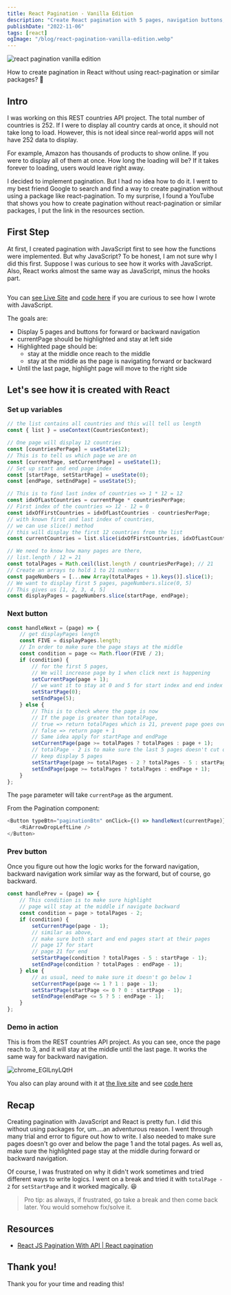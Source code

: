 ```yaml
---
title: React Pagination - Vanilla Edition
description: "Create React pagination with 5 pages, navigation buttons, current page highlight, and centered navigation. No external packages needed. Demo & code provided."
publishDate: "2022-11-06"
tags: [react]
ogImage: "/blog/react-pagination-vanilla-edition.webp"
---
```


![react pagination vanilla edition](/blog/react-pagination-vanilla-edition.webp)

How to create pagination in React without using react-pagination or similar packages? 🤔

## Intro

I was working on this REST countries API project. The total number of countries is 252. If I were to display all country cards at once, it should not take long to load. However, this is not ideal since real-world apps will not have 252 data to display.

For example, Amazon has thousands of products to show online. If you were to display all of them at once. How long the loading will be? If it takes forever to loading, users would leave right away.

I decided to implement pagination. But I had no idea how to do it. I went to my best friend Google to search and find a way to create pagination without using a package like react-pagination. To my surprise, I found a YouTube that shows you how to create pagination without react-pagination or similar packages, I put the link in the resources section.

## First Step

At first, I created pagination with JavaScript first to see how the functions were implemented. But why JavaScript? To be honest, I am not sure why I did this first. Suppose I was curious to see how it works with JavaScript. Also, React works almost the same way as JavaScript, minus the hooks part.

<img src="https://user-images.githubusercontent.com/35031228/179285865-d17c5340-1316-4301-9943-8b3d5a42af22.gif" alt="">

You can [see Live Site](https://victoriacheng15.github.io/pagination-changing-demo/) and [code here](https://github.com/victoriacheng15/pagination-changing-demo/blob/main/script.js) if you are curious to see how I wrote with JavaScript.

The goals are:

- Display 5 pages and buttons for forward or backward navigation
- currentPage should be highlighted and stay at left side
- Highlighted page should be:
  - stay at the middle once reach to the middle
  - stay at the middle as the page is navigating forward or backward
- Until the last page, highlight page will move to the right side

## Let's see how it is created with React

### Set up variables

```js
// the list contains all countries and this will tell us length
const { list } = useContext(CountriesContext);

// One page will display 12 countries
const [countriesPerPage] = useState(12);
// This is to tell us which page we are on
const [currentPage, setCurrentPage] = useState(1);
// Set up start and end page index
const [startPage, setStartPage] = useState(0);
const [endPage, setEndPage] = useState(5);

// This is to find last index of countries => 1 * 12 = 12
const idxOfLastCountries = currentPage * countriesPerPage;
// First index of the countries => 12 - 12 = 0
const idxOfFirstCountries = idxOfLastCountries - countriesPerPage;
// with known first and last index of countries,
// we can use slice() method
// this will display the first 12 countries from the list
const currentCountries = list.slice(idxOfFirstCountries, idxOfLastCountries);

// We need to know how many pages are there,
// list.length / 12 = 21
const totalPages = Math.ceil(list.length / countriesPerPage); // 21
// Create an arrays to hold 1 to 21 numbers
const pageNumbers = [...new Array(totalPages + 1).keys()].slice(1);
// We want to display first 5 pages, pageNumbers.slice(0, 5)
// This gives us [1, 2, 3, 4, 5]
const displayPages = pageNumbers.slice(startPage, endPage);
```

### Next button

```js
const handleNext = (page) => {
	// get displayPages length
	const FIVE = displayPages.length;
	// In order to make sure the page stays at the middle
	const condition = page <= Math.floor(FIVE / 2);
	if (condition) {
		// for the first 5 pages,
		// We will increase page by 1 when click next is happening
		setCurrentPage(page + 1);
		// we want it to stay at 0 and 5 for start index and end index
		setStartPage(0);
		setEndPage(5);
	} else {
		// This is to check where the page is now
		// If the page is greater than totalPage,
		// true => return totalPages which is 21, prevent page goes over
		// false => return page + 1
		// Same idea apply for startPage and endPage
		setCurrentPage(page >= totalPages ? totalPages : page + 1);
		// totalPage - 2 is to make sure the last 5 pages doesn't cut off and
		// keep display 5 pages
		setStartPage(page >= totalPages - 2 ? totalPages - 5 : startPage + 1);
		setEndPage(page >= totalPages ? totalPages : endPage + 1);
	}
};
```

The `page` parameter will take `currentPage` as the argument.

From the Pagination component:

```js
<Button typeBtn="paginationBtn" onClick={() => handleNext(currentPage)}>
	<RiArrowDropLeftLine />
</Button>
```

### Prev button

Once you figure out how the logic works for the forward navigation, backward navigation work similar way as the forward, but of course, go backward.

```js
const handlePrev = (page) => {
	// This condition is to make sure highlight
	// page will stay at the middle if navigate backward
	const condition = page > totalPages - 2;
	if (condition) {
		setCurrentPage(page - 1);
		// similar as above,
		// make sure both start and end pages start at their pages
		// page 17 for start
		// page 21 for end
		setStartPage(condition ? totalPages - 5 : startPage - 1);
		setEndPage(condition ? totalPages : endPage - 1);
	} else {
		// as usual, need to make sure it doesn't go below 1
		setCurrentPage(page <= 1 ? 1 : page - 1);
		setStartPage(startPage <= 0 ? 0 : startPage - 1);
		setEndPage(endPage <= 5 ? 5 : endPage - 1);
	}
};
```

### Demo in action

This is from the REST countries API project. As you can see, once the page reach to 3, and it will stay at the middle until the last page. It works the same way for backward navigation.

![chrome_EGlLnyLQtH](https://user-images.githubusercontent.com/35031228/200416148-7992f61a-930f-4631-bb93-8d4d9fe9f215.gif)

You also can play around with it at [the live site](https://fem-rest-countries-api-vc.vercel.app/) and see [code here](https://github.com/victoriacheng15/fem-rest-countries-api/blob/main/src/context/PaginationContext.jsx)

## Recap

Creating pagination with JavaScript and React is pretty fun. I did this without using packages for, um....an adventurous reason. I went through many trial and error to figure out how to write. I also needed to make sure pages doesn't go over and below the page 1 and the total pages. As well as, make sure the highlighted page stay at the middle during forward or backward navigation.

Of course, I was frustrated on why it didn't work sometimes and tried different ways to write logics. I went on a break and tried it with `totalPage - 2` for `setStartPage` and it worked magically. 😆

> Pro tip: as always, if frustrated, go take a break and then come back later. You would somehow fix/solve it.

## Resources

- [React JS Pagination With API | React pagination](https://www.youtube.com/watch?v=FHBXhBtA1Dg)

## Thank you!

Thank you for your time and reading this!
